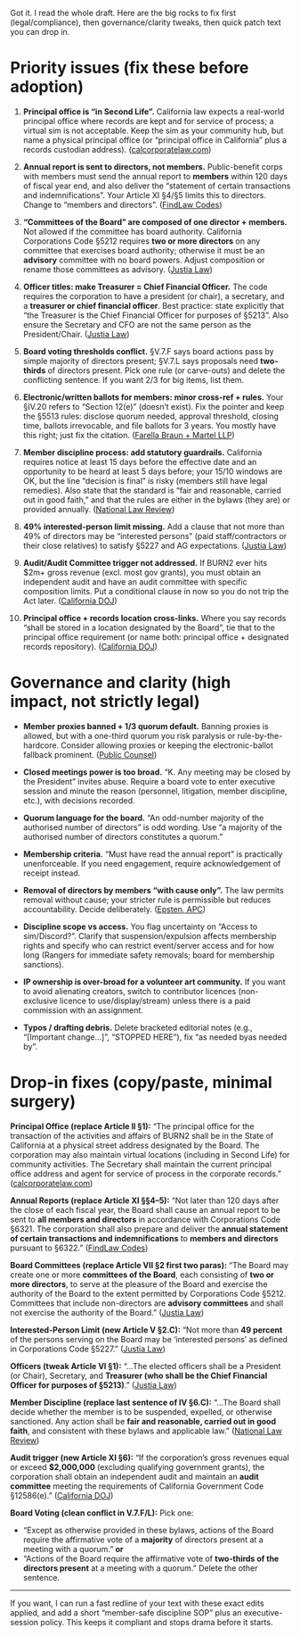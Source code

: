 Got it. I read the whole draft. Here are the big rocks to fix first (legal/compliance), then governance/clarity tweaks, then quick patch text you can drop in.

# Priority issues (fix these before adoption)

1. **Principal office is “in Second Life”.**
   California law expects a real-world principal office where records are kept and for service of process; a virtual sim is not acceptable. Keep the sim as your community hub, but name a physical principal office (or “principal office in California” plus a records custodian address). ([calcorporatelaw.com][1])

2. **Annual report is sent to directors, not members.**
   Public-benefit corps with members must send the annual report to **members** within 120 days of fiscal year end, and also deliver the “statement of certain transactions and indemnifications”. Your Article XI §4/§5 limits this to directors. Change to “members and directors”. ([FindLaw Codes][2])

3. **“Committees of the Board” are composed of one director + members.**
   Not allowed if the committee has board authority. California Corporations Code §5212 requires **two or more directors** on any committee that exercises board authority; otherwise it must be an **advisory** committee with no board powers. Adjust composition or rename those committees as advisory. ([Justia Law][3])

4. **Officer titles: make Treasurer = Chief Financial Officer.**
   The code requires the corporation to have a president (or chair), a secretary, and a **treasurer or chief financial officer**. Best practice: state explicitly that “the Treasurer is the Chief Financial Officer for purposes of §5213”. Also ensure the Secretary and CFO are not the same person as the President/Chair. ([Justia Law][4])

5. **Board voting thresholds conflict.**
   §V.7.F says board actions pass by simple majority of directors present; §V.7.L says proposals need **two-thirds** of directors present. Pick one rule (or carve-outs) and delete the conflicting sentence. If you want 2/3 for big items, list them.

6. **Electronic/written ballots for members: minor cross-ref + rules.**
   Your §IV.20 refers to “Section 12(e)” (doesn’t exist). Fix the pointer and keep the §5513 rules: disclose quorum needed, approval threshold, closing time, ballots irrevocable, and file ballots for 3 years. You mostly have this right; just fix the citation. ([Farella Braun + Martel LLP][5])

7. **Member discipline process: add statutory guardrails.**
   California requires notice at least 15 days before the effective date and an opportunity to be heard at least 5 days before; your 15/10 windows are OK, but the line “decision is final” is risky (members still have legal remedies). Also state that the standard is “fair and reasonable, carried out in good faith,” and that the rules are either in the bylaws (they are) or provided annually. ([National Law Review][6])

8. **49% interested-person limit missing.**
   Add a clause that not more than 49% of directors may be “interested persons” (paid staff/contractors or their close relatives) to satisfy §5227 and AG expectations. ([Justia Law][7])

9. **Audit/Audit Committee trigger not addressed.**
   If BURN2 ever hits \$2m+ gross revenue (excl. most gov grants), you must obtain an independent audit and have an audit committee with specific composition limits. Put a conditional clause in now so you do not trip the Act later. ([California DOJ][8])

10. **Principal office + records location cross-links.**
    Where you say records “shall be stored in a location designated by the Board”, tie that to the principal office requirement (or name both: principal office + designated records repository). ([California DOJ][9])

# Governance and clarity (high impact, not strictly legal)

* **Member proxies banned + 1/3 quorum default.**
  Banning proxies is allowed, but with a one-third quorum you risk paralysis or rule-by-the-hardcore. Consider allowing proxies or keeping the electronic-ballot fallback prominent. ([Public Counsel][10])

* **Closed meetings power is too broad.**
  “K. Any meeting may be closed by the President” invites abuse. Require a board vote to enter executive session and minute the reason (personnel, litigation, member discipline, etc.), with decisions recorded.

* **Quorum language for the board.**
  “An odd-number majority of the authorised number of directors” is odd wording. Use “a majority of the authorised number of directors constitutes a quorum.”

* **Membership criteria.**
  “Must have read the annual report” is practically unenforceable. If you need engagement, require acknowledgement of receipt instead.

* **Removal of directors by members “with cause only”.**
  The law permits removal without cause; your stricter rule is permissible but reduces accountability. Decide deliberately. ([Epsten, APC][11])

* **Discipline scope vs access.**
  You flag uncertainty on “Access to sim/Discord?”. Clarify that suspension/expulsion affects membership rights and specify who can restrict event/server access and for how long (Rangers for immediate safety removals; board for membership sanctions).

* **IP ownership is over-broad for a volunteer art community.**
  If you want to avoid alienating creators, switch to contributor licences (non-exclusive licence to use/display/stream) unless there is a paid commission with an assignment.

* **Typos / drafting debris.**
  Delete bracketed editorial notes (e.g., “\[Important change…]”, “STOPPED HERE”), fix “as needed byas needed by”.

# Drop-in fixes (copy/paste, minimal surgery)

**Principal Office (replace Article II §1):**
“The principal office for the transaction of the activities and affairs of BURN2 shall be in the State of California at a physical street address designated by the Board. The corporation may also maintain virtual locations (including in Second Life) for community activities. The Secretary shall maintain the current principal office address and agent for service of process in the corporate records.” ([calcorporatelaw.com][1])

**Annual Reports (replace Article XI §§4–5):**
“Not later than 120 days after the close of each fiscal year, the Board shall cause an annual report to be sent to **all members and directors** in accordance with Corporations Code §6321. The corporation shall also prepare and deliver the **annual statement of certain transactions and indemnifications** to **members and directors** pursuant to §6322.” ([FindLaw Codes][2])

**Board Committees (replace Article VII §2 first two paras):**
“The Board may create one or more **committees of the Board**, each consisting of **two or more directors**, to serve at the pleasure of the Board and exercise the authority of the Board to the extent permitted by Corporations Code §5212. Committees that include non-directors are **advisory committees** and shall not exercise the authority of the Board.” ([Justia Law][3])

**Interested-Person Limit (new Article V §2.C):**
“Not more than **49 percent** of the persons serving on the Board may be ‘interested persons’ as defined in Corporations Code §5227.” ([Justia Law][7])

**Officers (tweak Article VI §1):**
“…The elected officers shall be a President (or Chair), Secretary, and **Treasurer (who shall be the Chief Financial Officer for purposes of §5213)**.” ([Justia Law][4])

**Member Discipline (replace last sentence of IV §6.C):**
“…The Board shall decide whether the member is to be suspended, expelled, or otherwise sanctioned. Any action shall be **fair and reasonable, carried out in good faith**, and consistent with these bylaws and applicable law.” ([National Law Review][6])

**Audit trigger (new Article XI §6):**
“If the corporation’s gross revenues equal or exceed **\$2,000,000** (excluding qualifying government grants), the corporation shall obtain an independent audit and maintain an **audit committee** meeting the requirements of California Government Code §12586(e).” ([California DOJ][8])

**Board Voting (clean conflict in V.7.F/L):**
Pick one:

* “Except as otherwise provided in these bylaws, actions of the Board require the affirmative vote of a **majority** of directors present at a meeting with a quorum.” **or**
* “Actions of the Board require the affirmative vote of **two-thirds of the directors present** at a meeting with a quorum.”
  Delete the other sentence.

---

If you want, I can run a fast redline of your text with these exact edits applied, and add a short “member-safe discipline SOP” plus an executive-session policy. This keeps it compliant and stops drama before it starts.

[1]: https://www.calcorporatelaw.com/tag/nonprofit-public-benefit?utm_source=chatgpt.com "nonprofit public benefit"
[2]: https://codes.findlaw.com/ca/corporations-code/corp-sect-6321/?utm_source=chatgpt.com "California Code, Corporations Code - CORP § 6321"
[3]: https://law.justia.com/codes/california/2012/corp/title-1/division-2/part-2/chapter-2/article-1/section-5212?utm_source=chatgpt.com "Section 5212 :: 2012 California Codes"
[4]: https://law.justia.com/codes/california/2011/corp/title-1/5210-5215/5213?utm_source=chatgpt.com "CA Corp Code § 5213 :: Section 5213 :: 2011 California ..."
[5]: https://www.fbm.com/content/uploads/2019/05/31-DA9-Final-1.pdf?utm_source=chatgpt.com "Nonprofit Corporations"
[6]: https://natlawreview.com/article/removal-directors-without-cause?utm_source=chatgpt.com "Removal Of Directors Without Cause in California"
[7]: https://law.justia.com/codes/california/2012/corp/title-1/division-2/part-2/chapter-2/article-2/section-5227?utm_source=chatgpt.com "Section 5227 :: 2012 California Codes"
[8]: https://oag.ca.gov/sites/all/files/agweb/pdfs/charities/pdf/nonprofit-integrity-act-nov04-auditreq.pdf?utm_source=chatgpt.com "Audit Requirements under the Nonprofit Integrity Act"
[9]: https://oag.ca.gov/sites/all/files/agweb/pdfs/charities/pdf/title-11-ch15-999-1-999-5.pdf?utm_source=chatgpt.com "California Regulations on Non profit Corporations"
[10]: https://publiccounsel.org/wp-content/uploads/2021/12/Annotated-Bylaws.pdf?utm_source=chatgpt.com "Annotated Form of Bylaws"
[11]: https://www.epsten.com/category/california-corporations-code-corp-code-2014/page/11/?utm_source=chatgpt.com "California Corporations Code (Corp. Code) Archives"
